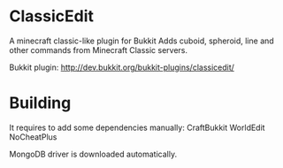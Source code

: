 ClassicEdit
===========

A minecraft classic-like plugin for Bukkit
Adds cuboid, spheroid, line and other commands from Minecraft Classic servers.

Bukkit plugin: http://dev.bukkit.org/bukkit-plugins/classicedit/

Building
===========
It requires to add some dependencies manually:
CraftBukkit
WorldEdit
NoCheatPlus

MongoDB driver is downloaded automatically.
